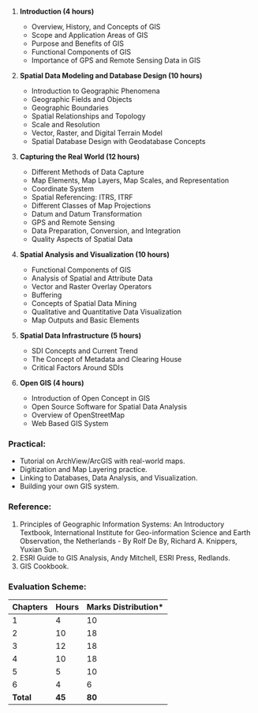 1. **Introduction (4 hours)**
    - Overview, History, and Concepts of GIS
    - Scope and Application Areas of GIS
    - Purpose and Benefits of GIS
    - Functional Components of GIS
    - Importance of GPS and Remote Sensing Data in GIS

2. **Spatial Data Modeling and Database Design (10 hours)**
    - Introduction to Geographic Phenomena
    - Geographic Fields and Objects
    - Geographic Boundaries
    - Spatial Relationships and Topology
    - Scale and Resolution
    - Vector, Raster, and Digital Terrain Model
    - Spatial Database Design with Geodatabase Concepts

3. **Capturing the Real World (12 hours)**
    - Different Methods of Data Capture
    - Map Elements, Map Layers, Map Scales, and Representation
    - Coordinate System
    - Spatial Referencing: ITRS, ITRF
    - Different Classes of Map Projections
    - Datum and Datum Transformation
    - GPS and Remote Sensing
    - Data Preparation, Conversion, and Integration
    - Quality Aspects of Spatial Data

4. **Spatial Analysis and Visualization (10 hours)**
    - Functional Components of GIS
    - Analysis of Spatial and Attribute Data
    - Vector and Raster Overlay Operators
    - Buffering
    - Concepts of Spatial Data Mining
    - Qualitative and Quantitative Data Visualization
    - Map Outputs and Basic Elements

5. **Spatial Data Infrastructure (5 hours)**
    - SDI Concepts and Current Trend
    - The Concept of Metadata and Clearing House
    - Critical Factors Around SDIs

6. **Open GIS (4 hours)**
    - Introduction of Open Concept in GIS
    - Open Source Software for Spatial Data Analysis
    - Overview of OpenStreetMap
    - Web Based GIS System

### Practical:

- Tutorial on ArchView/ArcGIS with real-world maps.
- Digitization and Map Layering practice.
- Linking to Databases, Data Analysis, and Visualization.
- Building your own GIS system.

### Reference:

1. Principles of Geographic Information Systems: An Introductory Textbook, International Institute for Geo-information Science and Earth Observation, the Netherlands - By Rolf De By, Richard A. Knippers, Yuxian Sun.
2. ESRI Guide to GIS Analysis, Andy Mitchell, ESRI Press, Redlands.
3. GIS Cookbook.

### Evaluation Scheme:

| Chapters  | Hours  | Marks Distribution* |
| --------- | ------ | ------------------- |
| 1         | 4      | 10                  |
| 2         | 10     | 18                  |
| 3         | 12     | 18                  |
| 4         | 10     | 18                  |
| 5         | 5      | 10                  |
| 6         | 4      | 6                   |
| **Total** | **45** | **80**              |

